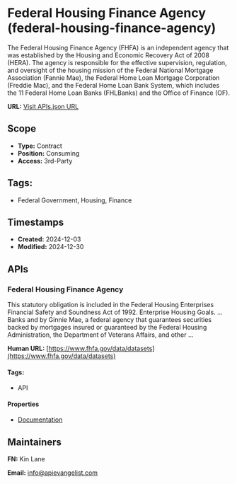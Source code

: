 # Federal Housing Finance Agency (federal-housing-finance-agency)
The Federal Housing Finance Agency (FHFA) is an independent agency that was established by the Housing and Economic Recovery Act of 2008 (HERA). The agency is responsible for the effective supervision, regulation, and oversight of the housing mission of the Federal National Mortgage Association (Fannie Mae), the Federal Home Loan Mortgage Corporation (Freddie Mac), and the Federal Home Loan Bank System, which includes the 11 Federal Home Loan Banks (FHLBanks) and the Office of Finance (OF).

**URL:** [Visit APIs.json URL](
https://raw.githubusercontent.com/api-evangelist/federal-housing-finance-agency/refs/heads/main/apis.yml)

## Scope

- **Type:** Contract 
- **Position:** Consuming 
- **Access:** 3rd-Party 

## Tags:

 - Federal Government, Housing, Finance

## Timestamps

- **Created:** 2024-12-03 
- **Modified:** 2024-12-30 

## APIs

### Federal Housing Finance Agency

This statutory obligation is included in the Federal Housing Enterprises
Financial Safety and Soundness Act of 1992. Enterprise Housing Goals. ...
Banks and by Ginnie Mae, a federal agency that guarantees securities
backed by mortgages insured or guaranteed by the Federal Housing
Administration, the Department of Veterans Affairs, and other ...

**Human URL:** [https://www.fhfa.gov/data/datasets](https://www.fhfa.gov/data/datasets)


#### Tags:

 - API

#### Properties

- [Documentation](https://www.fhfa.gov/data/datasets)

## Maintainers

**FN:** Kin Lane

**Email:** info@apievangelist.com


